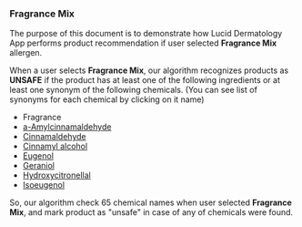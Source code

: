 ### Fragrance Mix

The purpose of this document is to demonstrate how Lucid Dermatology App performs product recommendation if user selected **Fragrance Mix** allergen.
 
When a user selects **Fragrance Mix**, our algorithm recognizes products as **UNSAFE** if the product has at least one of the following ingredients or at least one synonym of the following chemicals. (You can see list of synonyms for each chemical by clicking on it name)

* Fragrance
* [a-Amylcinnamaldehyde](https://luciddermatology.com/synonyms/Amylcinnamaldehyde)
* [Cinnamaldehyde](https://luciddermatology.com/synonyms/Cinnamaldehyde)
* [Cinnamyl alcohol](https://luciddermatology.com/synonyms/Cinnamyl-alcohol)
* [Eugenol](https://luciddermatology.com/synonyms/Eugenol)
* [Geraniol](https://luciddermatology.com/synonyms/Geraniol)
* [Hydroxycitronellal](https://luciddermatology.com/synonyms/Hydroxycitronellal)
* [Isoeugenol](https://luciddermatology.com/synonyms/Isoeugenol)

So, our algorithm check 65 chemical names when user selected **Fragrance Mix**, and mark product as "unsafe" in case of any of chemicals were found.

